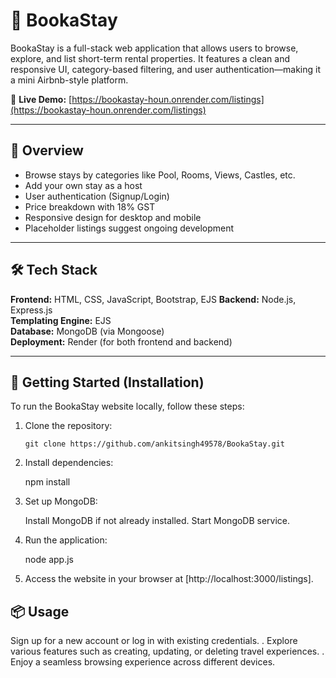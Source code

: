 # 🏡 BookaStay

BookaStay is a full-stack web application that allows users to browse, explore, and list short-term rental properties. It features a clean and responsive UI, category-based filtering, and user authentication—making it a mini Airbnb-style platform.

🔗 **Live Demo:** [https://bookastay-houn.onrender.com/listings](https://bookastay-houn.onrender.com/listings)

---

## 📌 Overview

- Browse stays by categories like Pool, Rooms, Views, Castles, etc.
- Add your own stay as a host
- User authentication (Signup/Login)
- Price breakdown with 18% GST
- Responsive design for desktop and mobile
- Placeholder listings suggest ongoing development

---

## 🛠 Tech Stack

**Frontend:** HTML, CSS, JavaScript, Bootstrap, EJS 
**Backend:** Node.js, Express.js  
**Templating Engine:** EJS  
**Database:** MongoDB (via Mongoose)  
**Deployment:** Render (for both frontend and backend)

---

## 🚀 Getting Started (Installation)


To run the BookaStay website locally, follow these steps:

1. Clone the repository:

    ``` git clone https://github.com/ankitsingh49578/BookaStay.git ```

2. Install dependencies:

   npm install

3. Set up MongoDB:

   Install MongoDB if not already installed. Start MongoDB service.

4. Run the application:

   node app.js

5. Access the website in your browser at [http://localhost:3000/listings].

## 📦 Usage
Sign up for a new account or log in with existing credentials. . Explore various features such as creating, updating, or deleting travel experiences. . Enjoy a seamless browsing experience across different devices.
